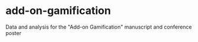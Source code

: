 # add-on-gamification
Data and analysis for the "Add-on Gamification" manuscript and conference poster
